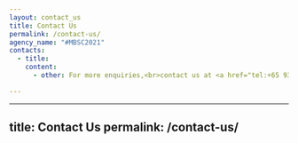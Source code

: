 ```yaml
---
layout: contact_us
title: Contact Us
permalink: /contact-us/
agency_name: "#MBSC2021"
contacts:
  - title: 
    content:
      - other: For more enquiries,<br>contact us at <a href="tel:+65 9374 9534">+65 9374 9534</a> or drop us an<br>email at <a href="mailto:URA_mbsc@ura.gov.sg">URA_mbsc@ura.gov.sg</a> 

---
```

---
title: Contact Us
permalink: /contact-us/
---
